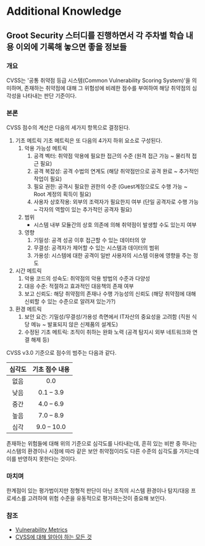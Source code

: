 # Additional Knowledge

## Groot Security 스터디를 진행하면서 각 주차별 학습 내용 이외에 기록해 놓으면 좋을 정보들

### 개요
  CVSS는 '공통 취약점 등급 시스템(Common Vulnerability Scoring System)'을 의미하며, 존재하는 취약점에 대해 그 위험성에 비례한 점수를 부여하여 해당 취약점의 심각성을 나타내는 판단 기준이다.

### 본론
  CVSS 점수의 계산은 다음의 세가지 항목으로 결정된다.
  1. 기초 메트릭
    기초 메트릭은 또 다음의 4가지 하위 요소로 구성된다.
      1. 악용 가능성 메트릭
          1. 공격 벡터: 취약점 악용에 필요한 접근의 수준 (원격 접근 가능 ~ 물리적 접근 필요)
          2. 공격 복잡성: 공격 수법의 연계도 (해당 취약점만으로 공격 완료 ~ 추가적인 작업이 필요)
          3. 필요 권한: 공격시 필요한 권한의 수준 (Guest계정으로도 수행 가능 ~ Root 계정의 획득이 필요)
          4. 사용자 상호작용: 외부의 조력자가 필요한지 여부 (단일 공격자로 수행 가능 ~ 각자의 역할이 있는 추가적인 공격자 필요)
      2. 범위
          - 시스템 내부 모듈간의 상호 의존에 의해 취약점이 발생할 수도 있는지 여부
      3. 영향
          1. 기밀성: 공격 성공 이후 접근할 수 있는 데이터의 양
          2. 무결성: 공격자가 제어할 수 있는 시스템과 데이터의 범위
          3. 가용성: 시스템에 대한 공격이 일반 사용자의 시스템 이용에 영향을 주는 정도
  2. 시간 메트릭
      1. 악용 코드의 성숙도: 취약점의 악용 방법의 수준과 다양성
      2. 대응 수준: 적절하고 효과적인 대응책의 존재 여부
      3. 보고 신뢰도: 해당 취약점의 존재나 수행 가능성의 신뢰도 (해당 취약점에 대해 신뢰할 수 있는 수준으로 알려져 있는가?)
  3. 환경 메트릭
      1. 보안 요건: 기밀성/무결성/가용성 측면에서 IT자산의 중요성을 고려함 (직원 식당 메뉴 ~ 발표되지 않은 신제품의 설계도)
      2. 수정된 기초 메트릭: 조직이 취하는 완화 노력 (공격 탐지시 외부 네트워크와 연결 해제 등)

  CVSS v3.0 기준으로 점수의 범주는 다음과 같다.

  |심각도|기초 점수 내용|
  |:---:|:---:|
  |없음|0.0|
  |낮음|0.1 – 3.9|
  |중간|4.0 – 6.9|
  |높음|7.0 – 8.9|
  |심각|9.0 – 10.0|

  존재하는 위험들에 대해 위의 기준으로 심각도를 나타내는데, 흔히 있는 비판 중 하나는 시스템의 환경이나 시점에 따라 같은 보안 취약점이라도 다른 수준의 심각도를 가지는데 이를 반영하지 못한다는 것이다.

### 마치며
  한계점이 있는 평가법이지만 정형적 판단이 아닌 조직의 시스템 환경이나 탐지/대응 프로세스를 고려하여 위험 수준을 유동적으로 평가하는것이 중요해 보인다.

### 참조
  * [Vulnerability Metrics](https://nvd.nist.gov/vuln-metrics)
  * [CVSS에 대해 알아야 하는 모든 것](https://www.appsealing.com/kr/cvss-blog/)